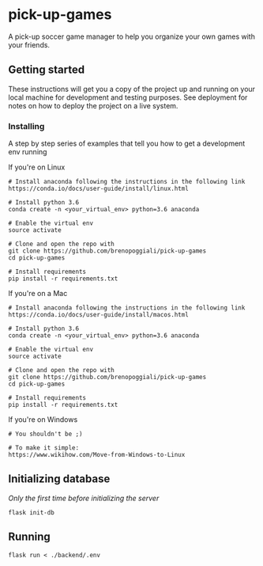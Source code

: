# pick-up-games
A pick-up soccer game manager to help you organize your own games with your friends.

## Getting started
These instructions will get you a copy of the project up and running on your local machine for development and testing purposes. See deployment for notes on how to deploy the project on a live system.


### Installing

A step by step series of examples that tell you how to get a development env running


If you're on Linux

```
# Install anaconda following the instructions in the following link
https://conda.io/docs/user-guide/install/linux.html

# Install python 3.6
conda create -n <your_virtual_env> python=3.6 anaconda

# Enable the virtual env
source activate

# Clone and open the repo with
git clone https://github.com/brenopoggiali/pick-up-games
cd pick-up-games

# Install requirements
pip install -r requirements.txt
```

If you're on a Mac

```
# Install anaconda following the instructions in the following link
https://conda.io/docs/user-guide/install/macos.html

# Install python 3.6
conda create -n <your_virtual_env> python=3.6 anaconda

# Enable the virtual env
source activate

# Clone and open the repo with
git clone https://github.com/brenopoggiali/pick-up-games
cd pick-up-games

# Install requirements
pip install -r requirements.txt
```

If you're on Windows

```
# You shouldn't be ;)

# To make it simple:
https://www.wikihow.com/Move-from-Windows-to-Linux

```

## Initializing database
*Only the first time before initializing the server*
```
flask init-db
```

## Running

```
flask run < ./backend/.env
```
